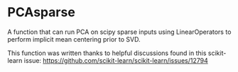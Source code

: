 # PCAsparse

A function that can run PCA on scipy sparse inputs using LinearOperators to perform implicit mean centering prior to SVD.

This function was written thanks to helpful discussions found in this scikit-learn issue:
https://github.com/scikit-learn/scikit-learn/issues/12794

